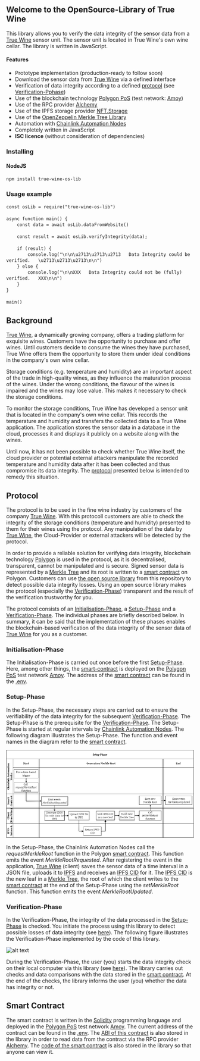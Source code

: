 ## ﻿Welcome to the OpenSource-Library of True Wine

This library allows you to verify the data integrity of the sensor data from a [True Wine](https://true.wine/) sensor unit. The sensor unit is located in True Wine's own wine cellar. The library is written in JavaScript.

#### Features
* Prototype implementation (production-ready to follow soon)
* Download the sensor data from [True Wine](https://true.wine/) via a defined interface
* Verification of data integrity according to a defined [protocol](#protocol) (see [Verification-Pphase](#verifikations-phase))
* Use of the blockchain technology [Polygon PoS](https://polygon.technology/polygon-pos) (test network: [Amoy](https://www.oklink.com/de/amoy))
* Use of the RPC provider [Alchemy](https://www.alchemy.com/)
* Use of the IPFS storage provider [NFT.Storage](https://nft.storage/)
* Use of the [OpenZeppelin Merkle Tree Library](https://www.npmjs.com/package/@openzeppelin/merkle-tree)
* Automation with [Chainlink Automation Nodes](https://docs.chain.link/chainlink-automation)
* Completely written in JavaScript
* **ISC licence** (without consideration of dependencies)

### Installing

#### NodeJS
```
npm install true-wine-os-lib
```

### Usage example
```
const osLib = require("true-wine-os-lib")

async function main() {
    const data = await osLib.dataFromWebsite()

    const result = await osLib.verifyIntegrity(data);

    if (result) {
        console.log("\n\n\u2713\u2713\u2713   Data Integrity could be verified.   \u2713\u2713\u2713\n\n")
    } else {
        console.log("\n\nXXX   Data Integrity could not be (fully) verified.   XXX\n\n")
    }
}

main()
```

## Background
[True Wine](https://true.wine/), a dynamically growing company, offers a trading platform for exquisite wines. Customers have the opportunity to purchase and offer wines. Until customers decide to consume the wines they have purchased, True Wine offers them the opportunity to store them under ideal conditions in the company's own wine cellar.

Storage conditions (e.g. temperature and humidity) are an important aspect of the trade in high-quality wines, as they influence the maturation process of the wines. Under the wrong conditions, the flavour of the wines is impaired and the wines may lose value. This makes it necessary to check the storage conditions.

To monitor the storage conditions, True Wine has developed a sensor unit that is located in the company's own wine cellar. This records the temperature and humidity and transfers the collected data to a True Wine application. The application stores the sensor data in a database in the cloud, processes it and displays it publicly on a website along with the wines.

Until now, it has not been possible to check whether True Wine itself, the cloud provider or potential external attackers manipulate the recorded temperature and humidity data after it has been collected and thus compromise its data integrity. The [protocol](#protocol) presented below is intended to remedy this situation.

## Protocol
The protocol is to be used in the fine wine industry by customers of the company [True Wine](https://true.wine/). With this protocoll customers are able to check the integrity of the storage conditions (temperature and humidity) presented to them for their wines using the protocol. Any manipulation of the data by [True Wine](https://true.wine/), the Cloud-Provider or external attackers will be detected by the protocol.

In order to provide a reliable solution for verifying data integrity, blockchain technology [Polygon](https://polygon.technology/polygon-pos) is used in the protocol, as it is decentralised, transparent, cannot be manipulated and is secure. Signed sensor data is represented by a [Merkle Tree](https://en.wikipedia.org/wiki/Merkle_tree) and its root is written to a [smart contract](#smart-contract) on Polygon. Customers can use [the open source library](https://www.npmjs.com/package/true-wine-os-lib) from this repository to detect possible data integrity losses. Using an open source library makes the protocol (especially the [Verification-Phase](#verification-phase)) transparent and the result of the verification trustworthy for you.

The protocol consists of an [Initialisation-Phase](#initialisation-phase), a [Setup-Phase](#setup-phase) and a [Verification-Phase](#verification-phase). The individual phases are briefly described below. In summary, it can be said that the implementation of these phases enables the blockchain-based verification of the data integrity of the sensor data of [True Wine](https://true.wine/) for you as a customer.

### Initialisation-Phase
The Initialisation-Phase is carried out once before the first [Setup-Phase](#setup-phase). Here, among other things, the [smart-contract](#smart-contract) is deployed on the [Polygon PoS](https://polygon.technology/polygon-pos) test network [Amoy](https://www.oklink.com/de/amoy). The address of the [smart contract](#smart-contract) can be found in the [.env](https://github.com/tlauer5/os-lib-true-wine-masterthesis/blob/documentation/.env).

### Setup-Phase
In the Setup-Phase, the necessary steps are carried out to ensure the verifiability of the data integrity for the subsequent [Verification-Phase](#verification-phase). The Setup-Phase is the prerequisite for the [Verification-Phase](#verification-phase). The Setup-Phase is started at regular intervals by [Chainlink Automation Nodes](https://docs.chain.link/chainlink-automation). The following diagram illustrates the Setup-Phase. The function and event names in the diagram refer to the [smart contract](#smart-contract).

![alt text](setup-phase.png)

In the Setup-Phase, the Chainlink Automation Nodes call the *requestMerkleRoot* function in the Polygon [smart contract](#smart-contract). This function emits the event *MerkleRootRequested*. After registering the event in the application, [True Wine](https://true.wine/) (client) saves the sensor data of a time interval in a JSON file, uploads it to [IPFS](https://ipfs.tech/) and receives an [IPFS CID](https://docs.ipfs.tech/concepts/content-addressing/) for it. The [IPFS CID](https://docs.ipfs.tech/concepts/content-addressing/) is the new leaf in a [Merkle Tree](https://en.wikipedia.org/wiki/Merkle_tree), the root of which the client writes to the [smart contract](#smart-contract) at the end of the Setup-Phase using the *setMerkleRoot* function. This function emits the event *MerkleRootUpdated*.

### Verification-Phase
In the Verification-Phase, the integrity of the data processed in the [Setup-Phase](#setup-phase) is checked. You initiate the process using this library to detect possible losses of data integrity (see [here](#usage-example)). The following figure illustrates the Verification-Phase implemented by the code of this library.

![alt text](verification-phase.png)

During the Verification-Phase, the user (you) starts the data integrity check on their local computer via this library (see [here](#usage-example)). The library carries out checks and data comparisons with the data stored in the [smart contract](#smart-contract). At the end of the checks, the library informs the user (you) whether the data has integrity or not.

## Smart Contract
The smart contract is written in the [Solidity](https://soliditylang.org/) programming language and deployed in the [Polygon PoS](https://polygon.technology/polygon-pos) test network [Amoy](https://www.oklink.com/de/amoy). The current address of the contract can be found in the [.env](https://github.com/tlauer5/os-lib-true-wine-masterthesis/blob/documentation/.env). The [ABI of this contract](https://github.com/tlauer5/os-lib-true-wine-masterthesis/blob/documentation/blockchain/abi/abi.json) is also stored in the library in order to read data from the contract via the RPC provider [Alchemy](https://www.alchemy.com/). The [code of the smart contract](https://github.com/tlauer5/os-lib-true-wine-masterthesis/blob/documentation/blockchain/contract/Storage.sol) is also stored in the library so that anyone can view it.